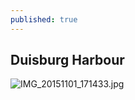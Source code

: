 ```yaml
---
published: true
---
```

## Duisburg Harbour

![IMG_20151101_171433.jpg]({{site.baseurl}}/images/IMG_20151101_171433.jpg)
